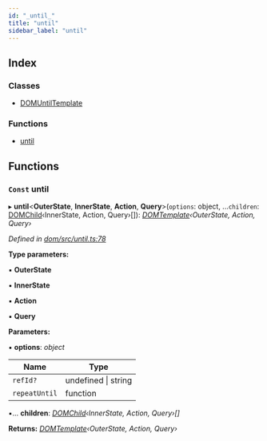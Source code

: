 ```yaml
---
id: "_until_"
title: "until"
sidebar_label: "until"
---
```


## Index

### Classes

* [DOMUntilTemplate](../classes/_until_.domuntiltemplate.md)

### Functions

* [until](_until_.md#const-until)

## Functions

### `Const` until

▸ **until**<**OuterState**, **InnerState**, **Action**, **Query**>(`options`: object, ...`children`: [DOMChild](_template_.md#domchild)‹InnerState, Action, Query›[]): *[DOMTemplate](../interfaces/_template_.domtemplate.md)‹OuterState, Action, Query›*

*Defined in [dom/src/until.ts:78](https://github.com/fponticelli/tempo/blob/master/dom/src/until.ts#L78)*

**Type parameters:**

▪ **OuterState**

▪ **InnerState**

▪ **Action**

▪ **Query**

**Parameters:**

▪ **options**: *object*

Name | Type |
------ | ------ |
`refId?` | undefined &#124; string |
`repeatUntil` | function |

▪... **children**: *[DOMChild](_template_.md#domchild)‹InnerState, Action, Query›[]*

**Returns:** *[DOMTemplate](../interfaces/_template_.domtemplate.md)‹OuterState, Action, Query›*
